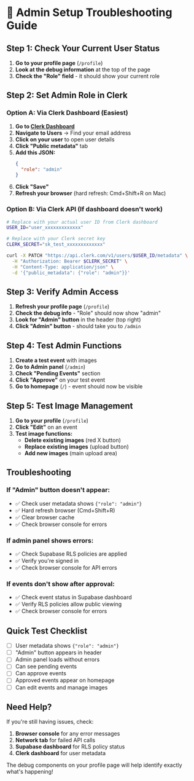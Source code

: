 # 🔧 Admin Setup Troubleshooting Guide

## Step 1: Check Your Current User Status

1. **Go to your profile page** (`/profile`)
2. **Look at the debug information** at the top of the page
3. **Check the "Role" field** - it should show your current role

## Step 2: Set Admin Role in Clerk

### Option A: Via Clerk Dashboard (Easiest)
1. **Go to [Clerk Dashboard](https://dashboard.clerk.com)**
2. **Navigate to Users** → Find your email address
3. **Click on your user** to open user details
4. **Click "Public metadata"** tab
5. **Add this JSON:**
   ```json
   {
     "role": "admin"
   }
   ```
6. **Click "Save"**
7. **Refresh your browser** (hard refresh: Cmd+Shift+R on Mac)

### Option B: Via Clerk API (If dashboard doesn't work)
```bash
# Replace with your actual user ID from Clerk dashboard
USER_ID="user_xxxxxxxxxxxxx"

# Replace with your Clerk secret key
CLERK_SECRET="sk_test_xxxxxxxxxxxxx"

curl -X PATCH "https://api.clerk.com/v1/users/$USER_ID/metadata" \
  -H "Authorization: Bearer $CLERK_SECRET" \
  -H "Content-Type: application/json" \
  -d '{"public_metadata": {"role": "admin"}}'
```

## Step 3: Verify Admin Access

1. **Refresh your profile page** (`/profile`)
2. **Check the debug info** - "Role" should now show "admin"
3. **Look for "Admin" button** in the header (top right)
4. **Click "Admin" button** - should take you to `/admin`

## Step 4: Test Admin Functions

1. **Create a test event** with images
2. **Go to Admin panel** (`/admin`)
3. **Check "Pending Events"** section
4. **Click "Approve"** on your test event
5. **Go to homepage** (`/`) - event should now be visible

## Step 5: Test Image Management

1. **Go to your profile** (`/profile`)
2. **Click "Edit"** on an event
3. **Test image functions:**
   - **Delete existing images** (red X button)
   - **Replace existing images** (upload button)
   - **Add new images** (main upload area)

## Troubleshooting

### If "Admin" button doesn't appear:
- ✅ Check user metadata shows `{"role": "admin"}`
- ✅ Hard refresh browser (Cmd+Shift+R)
- ✅ Clear browser cache
- ✅ Check browser console for errors

### If admin panel shows errors:
- ✅ Check Supabase RLS policies are applied
- ✅ Verify you're signed in
- ✅ Check browser console for API errors

### If events don't show after approval:
- ✅ Check event status in Supabase dashboard
- ✅ Verify RLS policies allow public viewing
- ✅ Check browser console for errors

## Quick Test Checklist

- [ ] User metadata shows `{"role": "admin"}`
- [ ] "Admin" button appears in header
- [ ] Admin panel loads without errors
- [ ] Can see pending events
- [ ] Can approve events
- [ ] Approved events appear on homepage
- [ ] Can edit events and manage images

## Need Help?

If you're still having issues, check:
1. **Browser console** for any error messages
2. **Network tab** for failed API calls
3. **Supabase dashboard** for RLS policy status
4. **Clerk dashboard** for user metadata

The debug components on your profile page will help identify exactly what's happening!
